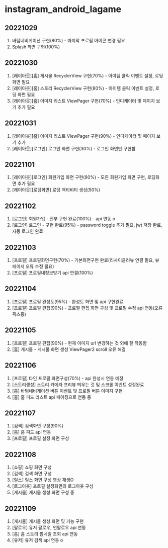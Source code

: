 # instagram_android_lagame

## 20221029
 1. 바텀네비게이션 구현(80%) - 마지막 프로필 아이콘 변경 필요
 2. Splash 화면 구현(100%)
## 20221030
 1. [레이아웃][홈] 게시물 RecyclerView 구현(70%) - 아이템 클릭 이벤트 설정, 로딩 화면 필요
 2. [레이아웃][홈] 스토리 RecyclerView 구현(80%) - 아이템 클릭 이벤트 설정, 로딩 화면 필요
 3. [레이아웃][홈] 이미지 리스트 ViewPager 구현(70%) - 인디케이터 및 페이지 보기 추가 필요
## 20221031
 1. [레이아웃][홈] 이미지 리스트 ViewPager 구현(90%) - 인디케이터 및 페이지 보기 추가
 2. [레이아웃][로그인] 로그인 화면 구현(30%) - 로그인 화면만 구현함
## 20221101
 1. [레이아웃][로그인] 회원가입 화면 구현(90%) - 모든 회원가입 화면 구현, 로딩화면 추가 필요
 2. [레이아웃][로딩화면] 로딩 액티비티 생성(50%)
## 20221102
 1. [로그인] 회원가입 - 전부 구현 완료(100%) - api 연동 o
 2. [로그인] 로그인 - 구현 완료(95%) - password toggle 추가 필요, jwt 저장 완료, 자동 로그인 완료
## 20221103
 1. [프로필] 프로필화면구현(70%) - 기본화면구현 완료(리사이클러뷰 연결 필요, 뷰페이저 오류 수정 필요)
 2. [프로필] 프로필내정보받기 api 연결(100%)
## 20221104
 1. [프로필] 프로필 완성도(95%) - 완성도 화면 및 api 구현완료
 2. [프로필] 프로필 편집(90%) - 프로필 편집 화면 구성 및 프로필 수정 api 연동(오류 픽스중)
## 20221105
 1. [프로필] 프로필 편집(90%) - 현재 이미지 url 변경하는 것 외에 잘 작동함
 2. [홈] 게시물 - 게시물 화면 생성 ViewPager2 scroll 오류 해결
## 20221106
 1. [프로필] 타인 프로필 화면구성(70%) - api 완성시 연동 예정
 2. [스토리생성] 스트리 카메라 프리뷰 띄우는 것 및 스크롤 이벤트 설정완료
 3. [홈] 바텀네비게이션 버튼 이벤트 및 프로필 버튼 이미지 구현
 4. [홈] 홈 피드 리스트 api 페이징으로 연동 중 
## 20221107
 1. [검색] 검색화면 구성(90%)
 2. [홈] 홈 피드 api 연동 
 3. [프로필] 프로필 설정 화면 구성
## 20221108
 1. [쇼핑] 쇼핑 화면 구성
 2. [검색] 검색 화면 구성
 3. [릴스] 릴스 화면 구성 영상 재생O
 4. [로그아웃] 프로필 설정화면의 로그아웃 구성
 5. [게시물] 게시물 생성 화면 구성 중
## 20221109
 1. [게시물] 게시물 생성 화면 및 기능 구현 
 2. [팔로우] 유저 팔로우, 언팔로우 api 연동
 3. [홈] 홈 스토리 썸네일 조회 api 연동
 4. [유저] 유저 검색 api 연동 o
